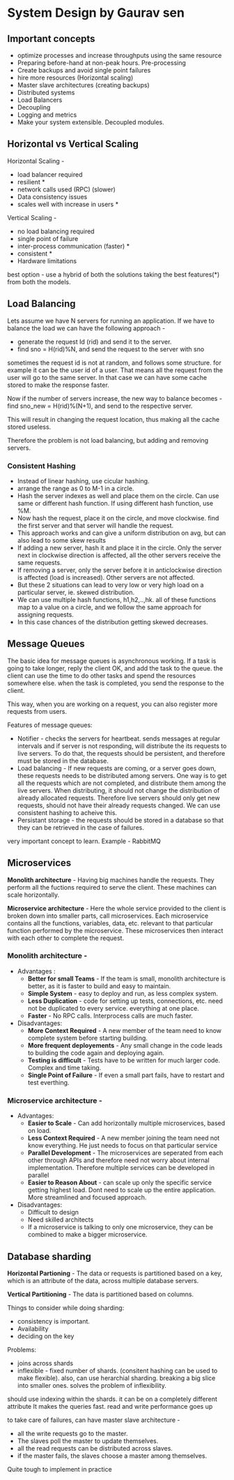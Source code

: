 # System Design by Gaurav sen 

## Important concepts
- optimize processes and increase throughputs using the same resource
- Preparing before-hand at non-peak hours. Pre-processing
- Create backups and avoid single point failures
- hire more resources (Horizontal scaling)
- Master slave architectures (creating backups)
- Distributed systems
- Load Balancers
- Decoupling
- Logging and metrics
- Make your system extensible. Decoupled modules.


## Horizontal vs Vertical Scaling

Horizontal Scaling - 
- load balancer required
- resilient *
- network calls used (RPC) (slower)
- Data consistency issues
- scales well with increase in users *

Vertical Scaling - 
- no load balancing required
- single point of failure
- inter-process communication (faster) *
- consistent *
- Hardware limitations

best option - use a hybrid of both the solutions taking the best features(*) from both the models. 


## Load Balancing 

Lets assume we have N servers for running an application. If we have to balance the load we can have the following approach - 
- generate the request Id (rid) and send it to the server. 
- find sno = H(rid)%N, and send the request to the server with sno

sometimes the request id is not at random, and follows some structure. for example it can be the user id of a user. That means all the request from the user will go to the same server. 
In that case we can have some cache stored to make the response faster. 

Now if the number of servers increase, the new way to balance becomes - 
find sno_new = H(rid)%(N+1), and send to the respective server. 

This will result in changing the request location, thus making all the cache stored useless. 

Therefore the problem is not load balancing, but adding and removing servers. 
 
### Consistent Hashing

- Instead of linear hashing, use cicular hashing.
- arrange the range as 0 to M-1 in a circle. 
- Hash the server indexes as well and place them on the circle. Can use same or different hash function. If using different hash function, use %M. 
- Now hash the request, place it on the circle, and move clockwise. find the first server and that server will handle the request. 
- This approach works and can give a uniform distribution on avg, but can also lead to some skew results
- If adding a new server, hash it and place it in the circle. Only the server next in clockwise direction is affected, all the other servers receive the same requests. 
- If removing a server, only the server before it in anticlockwise direction is affected (load is increased). Other servers are not affected.
- But these 2 situations can lead to very low or very high load on a particular server, ie. skewed distribution. 
- We can use multiple hash functions, h1,h2,..,hk. all of these functions map to a value on a circle, and we follow the same approach for assigning requests. 
- In this case chances of the distribution getting skewed decreases. 

<Insert Image>

## Message Queues

The basic idea for message queues is asynchronous working. If a task is going to take longer, reply the client OK, and add the task to the queue. the client can use the time to do other tasks and spend the resources somewhere else. when the task is completed, you send the response to the client. 

This way, when you are working on a request, you can also register more requests from users. 

Features of message queues:
- Notifier - checks the servers for heartbeat. sends messages at regular intervals and if server is not responding, will distribute the its requests to live servers. To do that, the requests should be persistent, and therefore must be stored in the database.
- Load balancing - If new requests are coming, or a server goes down, these requests needs to be distributed among servers. One way is to get all the requests which are not completed, and distribute them among the live servers. When distributing, it should not change the distribution of already allocated requests. Therefore live servers should only get new requests, should not have their already requests changed. We can use consistent hashing to acheive this.  
- Persistant storage - the requests should be stored in a database so that they can be retrieved in the case of failures.

very important concept to learn. Example - RabbitMQ

## Microservices 

**Monolith architecture** - Having big machines handle the requests. They perform all the fuctions required to serve the client. These machines can scale horizontally. 

**Microservice architecture** - Here the whole service provided to the client is broken down into smaller parts, call microservices.  Each microservice contains all the functions, variables, data, etc. relevant to that particular function performed by the microservice. These microservices then interact with each other to complete the request. 


### Monolith architecture - 
- Advantages : 
    - **Better for small Teams** - If the team is small, monolith architecture is better, as it is faster to build and easy to maintain. 
    - **Simple System** - easy to deploy and run, as less complex system. 
    - **Less Duplication** - code for setting up tests, connections, etc. need not be duplicated to every service. everything at one place. 
    - **Faster** - No RPC calls. Interprocess calls are much faster.
- Disadvantages: 
    - **More Context Required** - A new member of the team need to know complete system before starting building. 
    - **More frequent deployements** - Any small change in the code leads to building the code again and deploying again.
    - **Testing is difficult** - Tests have to be written for much larger code. Complex and time taking.
    - **Single Point of Failure** - If even a small part fails, have to restart and test everthing. 


### Microservice architecture - 
- Advantages:
    - **Easier to Scale** - Can add horizontally multiple microservices, based on load. 
    - **Less Context Required** - A new member joining the team need not know everything. He just needs to focus on that particular service
    - **Parallel Development** - The microservices are seperated from each other through APIs and therefore need not worry about internal implementation. Therefore multiple services can be developed in parallel
    - **Easier to Reason About** - can scale up only the specific service getting highest load. Dont need to scale up the entire application. More streamlined and focused approach. 
- Disadvantages: 
    - Difficult to design
    - Need skilled architects
    - If a microservice is talking to only one microservice, they can be combined to make a bigger microservice.
    

## Database sharding

**Horizontal Partioning** - The data or requests is partitioned based on a key, which is an attribute of the data, across multiple database servers. 

**Vertical Partitioning** - The data is partitioned based on columns. 

Things to consider while doing sharding:
- consistency is important. 
- Availability
- deciding on the key

Problems:
- joins across shards
- inflexible - fixed number of shards. (consitent hashing can be used to make flexible). 
also, can use herarchial sharding. breaking a big slice into smaller ones. solves the problem of inflexibility.


should use indexing within the shards. it can be on a completely different attribute 
It makes the queries fast. read and write performance goes up 

to take care of failures, can have master slave architecture - 
- all the write requests go to the master. 
- The slaves poll the master to update themselves. 
- all the read requests can be distributed across slaves.
- if the master fails, the slaves choose a master among themselves. 

Quite tough to implement in practice

